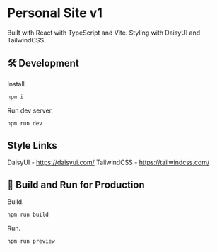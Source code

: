 # Personal Site v1

Built with React with TypeScript and Vite. Styling with DaisyUI and TailwindCSS.

## 🛠 Development

Install.

```bash
npm i
```

Run dev server.

```bash
npm run dev
```

## Style Links

DaisyUI - https://daisyui.com/
TailwindCSS - https://tailwindcss.com/

## 🚀 Build and Run for Production

Build.

```bash
npm run build
```

Run.

```bash
npm run preview
```
